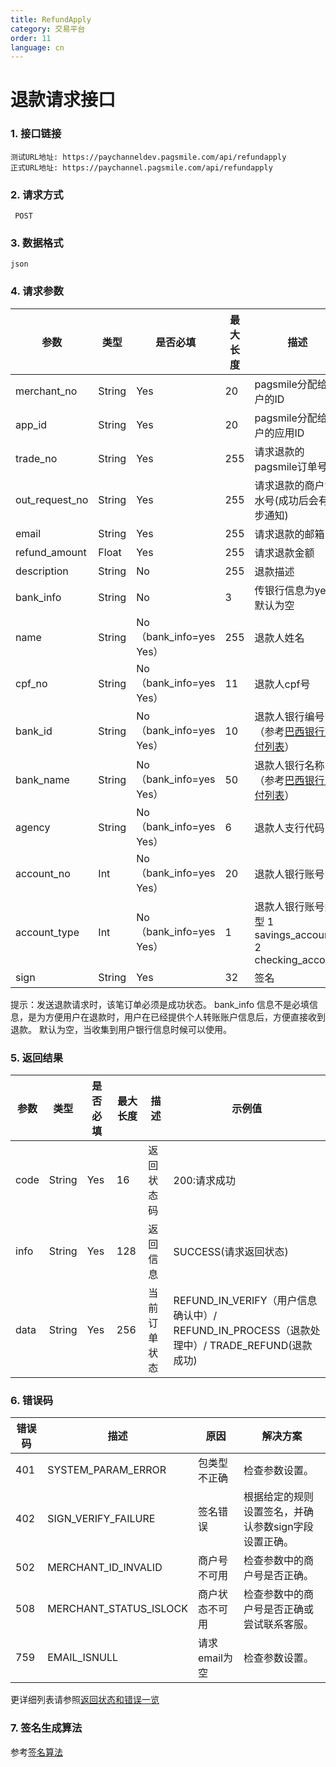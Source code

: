 ```yaml
---
title: RefundApply
category: 交易平台
order: 11
language: cn
---
```


# 退款请求接口

### 1. 接口链接

    测试URL地址: https://paychanneldev.pagsmile.com/api/refundapply
    正式URL地址: https://paychannel.pagsmile.com/api/refundapply
    
### 2. 请求方式

     POST

### 3. 数据格式   
  
    json    

### 4. 请求参数

参数 | 类型 | 是否必填 | 最大长度 | 描述 | 示例值
---  | ---  | ---      | ---      | ---  | ---
merchant_no | String | Yes | 20 | pagsmile分配给商户的ID | 1024201708140012289
app_id | String | Yes | 20 | pagsmile分配给商户的应用ID | 2017051914172236111
trade_no | String | Yes | 255 | 请求退款的pagsmile订单号 | 2018022604263906847
out_request_no | String | Yes | 255 | 请求退款的商户流水号(成功后会有异步通知) |  2018022604263906847 
email | String | Yes | 255 | 请求退款的邮箱
refund_amount | Float | Yes | 255 | 请求退款金额
description | String | No | 255 | 退款描述
bank_info | String | No | 3 | 传银行信息为yes,默认为空
name | String | No（bank_info=yes Yes） | 255 | 退款人姓名
cpf_no | String | No（bank_info=yes Yes） | 11 | 退款人cpf号
bank_id | String | No（bank_info=yes Yes） | 10 | 退款人银行编号（参考[巴西银行支付列表](../Bankinfo)）
bank_name | String | No（bank_info=yes Yes） | 50 | 退款人银行名称（参考[巴西银行支付列表](../Bankinfo)）
agency | String | No（bank_info=yes Yes） | 6 | 退款人支行代码
account_no | Int | No（bank_info=yes Yes） | 20 | 退款人银行账号
account_type | Int | No（bank_info=yes Yes） | 1 | 退款人银行账号类型 1 savings_account 2 checking_account
sign | String | Yes | 32 | 签名 | 

提示：发送退款请求时，该笔订单必须是成功状态。
     bank_info 信息不是必填信息，是为方便用户在退款时，用户在已经提供个人转账账户信息后，方便直接收到退款。
     默认为空，当收集到用户银行信息时候可以使用。

### 5. 返回结果

参数 | 类型 | 是否必填 | 最大长度 | 描述 | 示例值
---  | ---  | ---      | ---      | ---  | ---
code | String | Yes | 16 | 返回状态码 | 200:请求成功
info | String | Yes | 128 | 返回信息 | SUCCESS(请求返回状态)
data | String | Yes | 256 | 当前订单状态    |  REFUND_IN_VERIFY（用户信息确认中）/ REFUND_IN_PROCESS（退款处理中）/ TRADE_REFUND(退款成功)

### 6. 错误码

错误码 | 描述 | 原因 | 解决方案
---  | ---  | ---  | ---
401 | SYSTEM_PARAM_ERROR | 包类型不正确 | 检查参数设置。
402 | SIGN_VERIFY_FAILURE | 签名错误 | 根据给定的规则设置签名，并确认参数sign字段设置正确。
502 | MERCHANT_ID_INVALID | 商户号不可用 | 检查参数中的商户号是否正确。
508 | MERCHANT_STATUS_ISLOCK | 商户状态不可用 | 检查参数中的商户号是否正确或尝试联系客服。
759 | EMAIL_ISNULL | 请求email为空 | 检查参数设置。

更详细列表请参照[返回状态和错误一览](../ReturnResult)

### 7. 签名生成算法  

参考[签名算法](../DriectSign)
